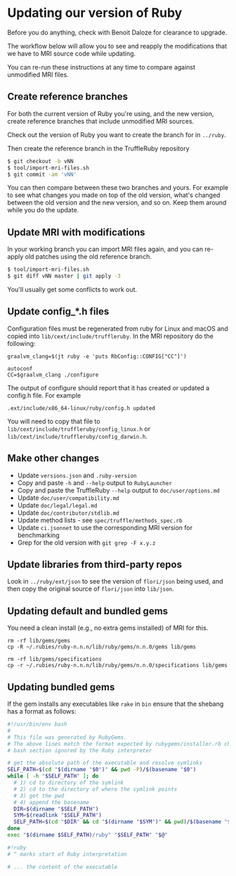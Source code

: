 # Updating our version of Ruby

Before you do anything, check with Benoit Daloze for clearance to upgrade.

The workflow below will allow you to see and reapply the modifications that we
have to MRI source code while updating.

You can re-run these instructions at any time to compare against unmodified
MRI files.

## Create reference branches

For both the current version of Ruby you're using, and the new version, create
reference branches that include unmodified MRI sources.

Check out the version of Ruby you want to create the branch for in `../ruby`.

Then create the reference branch in the TruffleRuby repository

```bash
$ git checkout -b vNN
$ tool/import-mri-files.sh
$ git commit -am 'vNN'
```

You can then compare between these two branches and yours. For example to see
what changes you made on top of the old version, what's changed between the
old version and the new version, and so on. Keep them around while you do the
update.

## Update MRI with modifications

In your working branch you can import MRI files again, and you can re-apply
old patches using the old reference branch.

```bash
$ tool/import-mri-files.sh
$ git diff vNN master | git apply -3
```

You'll usually get some conflicts to work out.

## Update config_*.h files

Configuration files must be regenerated from ruby for Linux and macOS
and copied into `lib/cext/include/truffleruby`. In the MRI repository
do the following:

```
graalvm_clang=$(jt ruby -e 'puts RbConfig::CONFIG["CC"]')

autoconf
CC=$graalvm_clang ./configure
```

The output of configure should report that it has created or updated a
config.h file. For example

```
.ext/include/x86_64-linux/ruby/config.h updated
```

You will need to copy that file to
`lib/cext/include/truffleruby/config_linux.h` or
`lib/cext/include/truffleruby/config_darwin.h`.

## Make other changes

* Update `versions.json` and `.ruby-version`
* Copy and paste `-h` and `--help` output to `RubyLauncher`
* Copy and paste the TruffleRuby `--help` output to `doc/user/options.md`
* Update `doc/user/compatibility.md`
* Update `doc/legal/legal.md`
* Update `doc/contributor/stdlib.md`
* Update method lists - see `spec/truffle/methods_spec.rb`
* Update `ci.jsonnet` to use the corresponding MRI version for benchmarking
* Grep for the old version with `git grep -F x.y.z`

## Update libraries from third-party repos

Look in `../ruby/ext/json` to see the version of `flori/json` being used, and
then copy the original source of `flori/json` into `lib/json`.

## Updating default and bundled gems

You need a clean install (e.g., no extra gems installed) of MRI for this.

```
rm -rf lib/gems/gems
cp -R ~/.rubies/ruby-n.n.n/lib/ruby/gems/n.n.0/gems lib/gems

rm -rf lib/gems/specifications
cp -r ~/.rubies/ruby-n.n.n/lib/ruby/gems/n.n.0/specifications lib/gems
```

## Updating bundled gems

If the gem installs any executables like `rake` in `bin` ensure that the
shebang has a format as follows:

```bash
#!/usr/bin/env bash
#
# This file was generated by RubyGems.
# The above lines match the format expected by rubygems/installer.rb check_executable_overwrite
# bash section ignored by the Ruby interpreter

# get the absolute path of the executable and resolve symlinks
SELF_PATH=$(cd "$(dirname "$0")" && pwd -P)/$(basename "$0")
while [ -h "$SELF_PATH" ]; do
  # 1) cd to directory of the symlink
  # 2) cd to the directory of where the symlink points
  # 3) get the pwd
  # 4) append the basename
  DIR=$(dirname "$SELF_PATH")
  SYM=$(readlink "$SELF_PATH")
  SELF_PATH=$(cd "$DIR" && cd "$(dirname "$SYM")" && pwd)/$(basename "$SYM")
done
exec "$(dirname $SELF_PATH)/ruby" "$SELF_PATH" "$@"

#!ruby
# ^ marks start of Ruby interpretation

# ... the content of the executable
```
